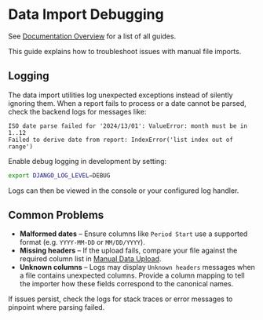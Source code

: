 # Data Import Debugging
See [Documentation Overview](DOCUMENTATION_OVERVIEW.md) for a list of all guides.

This guide explains how to troubleshoot issues with manual file imports.

## Logging

The data import utilities log unexpected exceptions instead of silently
ignoring them. When a report fails to process or a date cannot be parsed,
check the backend logs for messages like:

```
ISO date parse failed for '2024/13/01': ValueError: month must be in 1..12
Failed to derive date from report: IndexError('list index out of range')
```

Enable debug logging in development by setting:

```bash
export DJANGO_LOG_LEVEL=DEBUG
```

Logs can then be viewed in the console or your configured log handler.

## Common Problems

- **Malformed dates** – Ensure columns like `Period Start` use a supported
  format (e.g. `YYYY-MM-DD` or `MM/DD/YYYY`).
- **Missing headers** – If the upload fails, compare your file against the
  required column list in [Manual Data Upload](MANUAL_DATA_UPLOAD.md).
- **Unknown columns** – Logs may display `Unknown headers` messages when a file
  contains unexpected columns. Provide a column mapping to tell the importer how
  these fields correspond to the canonical names.

If issues persist, check the logs for stack traces or error messages to pinpoint
where parsing failed.

